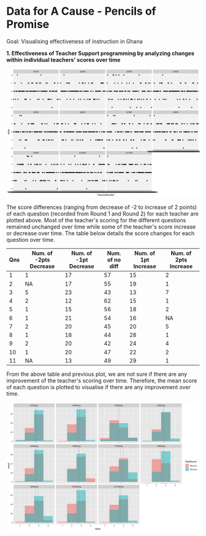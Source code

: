 # Data for A Cause - Pencils of Promise

Goal: Visualising effectiveness of instruction in Ghana

<b>1. Effectiveness of Teacher Support programming by analyzing changes within individual teachers' scores over time</b>

![png](images/2.png)

The score differences (ranging from decrease of -2 to increase of 2 points) of each question (recorded from Round 1 and Round 2) for each teacher are plotted above. Most of the teacher's scoring for the different questions remained unchanged over time while some of the teacher's score increase or decrease over time. The table below details the score changes for each question over time.

| Qns | Num. of -2pts Decrease | Num. of -1pt Decrease | Num. of no diff | Num. of 1pt Increase | Num. of 2pts Increase |
|-----|------------------------|-----------------------|-----------------|----------------------|-----------------------|
| 1   | 1                      | 17                    | 57              | 15                   | 2                     |
| 2   | NA                     | 17                    | 55              | 19                   | 1                     |
| 3   | 5                      | 23                    | 43              | 13                   | 7                     |
| 4   | 2                      | 12                    | 62              | 15                   | 1                     |
| 5   | 1                      | 15                    | 56              | 18                   | 2                     |
| 6   | 1                      | 21                    | 54              | 16                   | NA                    |
| 7   | 2                      | 20                    | 45              | 20                   | 5                     |
| 8   | 1                      | 18                    | 44              | 28                   | 1                     |
| 9   | 2                      | 20                    | 42              | 24                   | 4                     |
| 10  | 1                      | 20                    | 47              | 22                   | 2                     |
| 11  | NA                     | 13                    | 49              | 29                   | 1                     |

From the above table and previous plot, we are not sure if there are any improvement of the teacher's scoring over time. Therefore, the mean score of each question is plotted to visualise if there are any improvement over time. 

![png](images/1.png)


